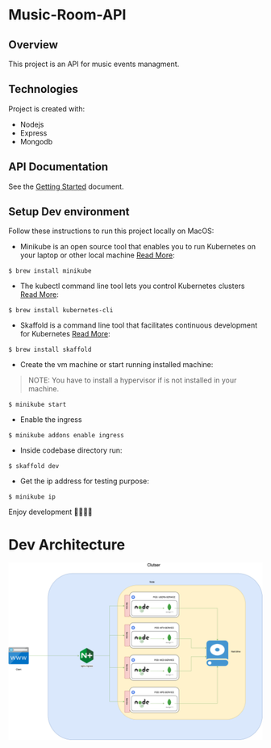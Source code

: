 # Music-Room-API
## Overview
This project is an API for music events managment.

## Technologies
Project is created with:
* Nodejs
* Express
* Mongodb

## API Documentation
See the [Getting Started](https://localhost/) document.

## Setup Dev environment

Follow these instructions to run this project locally on MacOS:

- Minikube is an open source tool that enables you to run Kubernetes on your laptop or other local machine [Read More](https://kubernetes.io/docs/tutorials/hello-minikube/):
```
$ brew install minikube
```

- The kubectl command line tool lets you control Kubernetes clusters [Read More](https://kubernetes.io/docs/tasks/tools/):
```
$ brew install kubernetes-cli
```

- Skaffold is a command line tool that facilitates continuous development for Kubernetes [Read More](https://skaffold.dev/):
```
$ brew install skaffold
```

- Create the vm machine or start running installed machine: 
> NOTE: You have to install a hypervisor if is not installed in your machine.
```
$ minikube start
```

- Enable the ingress
```
$ minikube addons enable ingress
```

- Inside codebase directory run:
```
$ skaffold dev
```

- Get the ip address for testing purpose:

```
$ minikube ip
```

Enjoy development 🎉🎉🎉🎉

# Dev Architecture

![alt text](https://github.com/simofilahi/Music-Room-API/blob/main/assets/dev-architecture.png)

